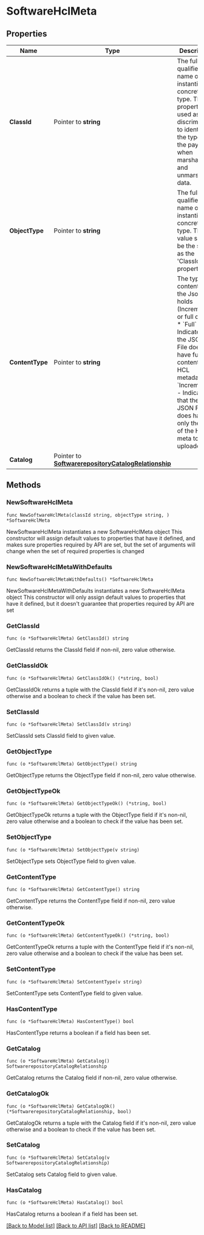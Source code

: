 # SoftwareHclMeta

## Properties

Name | Type | Description | Notes
------------ | ------------- | ------------- | -------------
**ClassId** | Pointer to **string** | The fully-qualified name of the instantiated, concrete type. This property is used as a discriminator to identify the type of the payload when marshaling and unmarshaling data. | [default to "software.HclMeta"]
**ObjectType** | Pointer to **string** | The fully-qualified name of the instantiated, concrete type. The value should be the same as the &#39;ClassId&#39; property. | [default to "software.HclMeta"]
**ContentType** | Pointer to **string** | The type of content that the Json file holds (Incremental or full dump). * &#x60;Full&#x60; - Indicates that the JSON File does have full content for HCL metadata. * &#x60;Incremental&#x60; - Indicates that the JSON File does have only the diff of the Hcl meta to be uploaded. | [optional] [default to "Full"]
**Catalog** | Pointer to [**SoftwarerepositoryCatalogRelationship**](SoftwarerepositoryCatalogRelationship.md) |  | [optional] 

## Methods

### NewSoftwareHclMeta

`func NewSoftwareHclMeta(classId string, objectType string, ) *SoftwareHclMeta`

NewSoftwareHclMeta instantiates a new SoftwareHclMeta object
This constructor will assign default values to properties that have it defined,
and makes sure properties required by API are set, but the set of arguments
will change when the set of required properties is changed

### NewSoftwareHclMetaWithDefaults

`func NewSoftwareHclMetaWithDefaults() *SoftwareHclMeta`

NewSoftwareHclMetaWithDefaults instantiates a new SoftwareHclMeta object
This constructor will only assign default values to properties that have it defined,
but it doesn't guarantee that properties required by API are set

### GetClassId

`func (o *SoftwareHclMeta) GetClassId() string`

GetClassId returns the ClassId field if non-nil, zero value otherwise.

### GetClassIdOk

`func (o *SoftwareHclMeta) GetClassIdOk() (*string, bool)`

GetClassIdOk returns a tuple with the ClassId field if it's non-nil, zero value otherwise
and a boolean to check if the value has been set.

### SetClassId

`func (o *SoftwareHclMeta) SetClassId(v string)`

SetClassId sets ClassId field to given value.


### GetObjectType

`func (o *SoftwareHclMeta) GetObjectType() string`

GetObjectType returns the ObjectType field if non-nil, zero value otherwise.

### GetObjectTypeOk

`func (o *SoftwareHclMeta) GetObjectTypeOk() (*string, bool)`

GetObjectTypeOk returns a tuple with the ObjectType field if it's non-nil, zero value otherwise
and a boolean to check if the value has been set.

### SetObjectType

`func (o *SoftwareHclMeta) SetObjectType(v string)`

SetObjectType sets ObjectType field to given value.


### GetContentType

`func (o *SoftwareHclMeta) GetContentType() string`

GetContentType returns the ContentType field if non-nil, zero value otherwise.

### GetContentTypeOk

`func (o *SoftwareHclMeta) GetContentTypeOk() (*string, bool)`

GetContentTypeOk returns a tuple with the ContentType field if it's non-nil, zero value otherwise
and a boolean to check if the value has been set.

### SetContentType

`func (o *SoftwareHclMeta) SetContentType(v string)`

SetContentType sets ContentType field to given value.

### HasContentType

`func (o *SoftwareHclMeta) HasContentType() bool`

HasContentType returns a boolean if a field has been set.

### GetCatalog

`func (o *SoftwareHclMeta) GetCatalog() SoftwarerepositoryCatalogRelationship`

GetCatalog returns the Catalog field if non-nil, zero value otherwise.

### GetCatalogOk

`func (o *SoftwareHclMeta) GetCatalogOk() (*SoftwarerepositoryCatalogRelationship, bool)`

GetCatalogOk returns a tuple with the Catalog field if it's non-nil, zero value otherwise
and a boolean to check if the value has been set.

### SetCatalog

`func (o *SoftwareHclMeta) SetCatalog(v SoftwarerepositoryCatalogRelationship)`

SetCatalog sets Catalog field to given value.

### HasCatalog

`func (o *SoftwareHclMeta) HasCatalog() bool`

HasCatalog returns a boolean if a field has been set.


[[Back to Model list]](../README.md#documentation-for-models) [[Back to API list]](../README.md#documentation-for-api-endpoints) [[Back to README]](../README.md)


